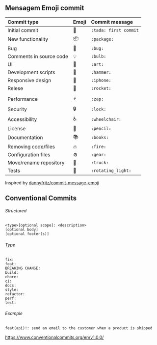 ## Mensagem Emoji commit

| Commit type                 | Emoji              |Commit message        |
|:----------------------------|:-------------------|:---------------------|
| Initial commit              | :tada:             |`:tada: first commit` |
| New functionality           | :package:          |`:package:  `         |
| Bug                         | :bug:              |`:bug:`               |
| Comments in source code     | :bulb:             |`:bulb:`              |
| UI                          | :art:              |`:art:`               |
| Development scripts         | :hammer:           |`:hammer:`            |
| Responsive design           | :iphone:           |`:iphone:`            |
| Relese                      | :rocket:           |`:rocket:`            |
| |
| Performance                 | :zap:              |`:zap:`               |
| Security                    | :lock:             |`:lock:`              |
| Accessibility               | :wheelchair:       |`:wheelchair:`        |
| License                     | :pencil:           |`:pencil:`            |
| Documentation               | :books:            |`:books:`             |
| Removing code/files         | :fire:             |`:fire:`              |
| Configuration files         | :gear:             |`:gear:`              |
| Move/rename repository      | :truck:            |`:truck:`             |
| Tests                       | :rotating_light:   |`:rotating_light:`    |

Inspired by [dannyfritz/commit-message-emoji](https://github.com/dannyfritz/commit-message-emoji)


## Conventional Commits

###### Structured

```
<type>[optional scope]: <description>
[optional body]
[optional footer(s)]
```

###### Type

```
fix:
feat:
BREAKING CHANGE:
build:
chore:
ci:
docs:
style:
refactor:
perf:
test:
```

###### Example

```
feat(api)!: send an email to the customer when a product is shipped
```

https://www.conventionalcommits.org/en/v1.0.0/
